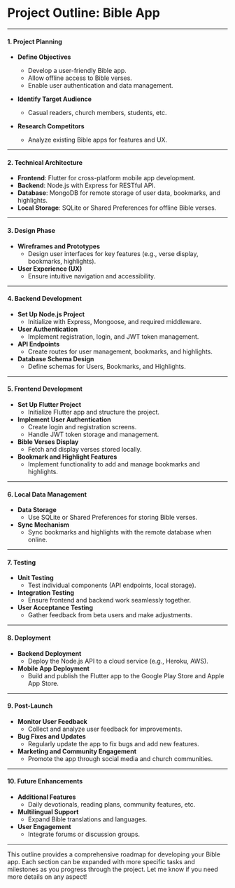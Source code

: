 # Project Outline: Bible App

---

#### 1. **Project Planning**

- **Define Objectives**
  - Develop a user-friendly Bible app.
  - Allow offline access to Bible verses.
  - Enable user authentication and data management.

- **Identify Target Audience**
  - Casual readers, church members, students, etc.

- **Research Competitors**
  - Analyze existing Bible apps for features and UX.

---

#### 2. **Technical Architecture**

- **Frontend**: Flutter for cross-platform mobile app development.
- **Backend**: Node.js with Express for RESTful API.
- **Database**: MongoDB for remote storage of user data, bookmarks, and highlights.
- **Local Storage**: SQLite or Shared Preferences for offline Bible verses.

---

#### 3. **Design Phase**

- **Wireframes and Prototypes**
  - Design user interfaces for key features (e.g., verse display, bookmarks, highlights).
- **User Experience (UX)**
  - Ensure intuitive navigation and accessibility.

---

#### 4. **Backend Development**

- **Set Up Node.js Project**
  - Initialize with Express, Mongoose, and required middleware.
- **User Authentication**
  - Implement registration, login, and JWT token management.
- **API Endpoints**
  - Create routes for user management, bookmarks, and highlights.
- **Database Schema Design**
  - Define schemas for Users, Bookmarks, and Highlights.

---

#### 5. **Frontend Development**

- **Set Up Flutter Project**
  - Initialize Flutter app and structure the project.
- **Implement User Authentication**
  - Create login and registration screens.
  - Handle JWT token storage and management.
- **Bible Verses Display**
  - Fetch and display verses stored locally.
- **Bookmark and Highlight Features**
  - Implement functionality to add and manage bookmarks and highlights.

---

#### 6. **Local Data Management**

- **Data Storage**
  - Use SQLite or Shared Preferences for storing Bible verses.
- **Sync Mechanism**
  - Sync bookmarks and highlights with the remote database when online.

---

#### 7. **Testing**

- **Unit Testing**
  - Test individual components (API endpoints, local storage).
- **Integration Testing**
  - Ensure frontend and backend work seamlessly together.
- **User Acceptance Testing**
  - Gather feedback from beta users and make adjustments.

---

#### 8. **Deployment**

- **Backend Deployment**
  - Deploy the Node.js API to a cloud service (e.g., Heroku, AWS).
- **Mobile App Deployment**
  - Build and publish the Flutter app to the Google Play Store and Apple App Store.

---

#### 9. **Post-Launch**

- **Monitor User Feedback**
  - Collect and analyze user feedback for improvements.
- **Bug Fixes and Updates**
  - Regularly update the app to fix bugs and add new features.
- **Marketing and Community Engagement**
  - Promote the app through social media and church communities.

---

#### 10. **Future Enhancements**

- **Additional Features**
  - Daily devotionals, reading plans, community features, etc.
- **Multilingual Support**
  - Expand Bible translations and languages.
- **User Engagement**
  - Integrate forums or discussion groups.

---

This outline provides a comprehensive roadmap for developing your Bible app. Each section can be expanded with more specific tasks and milestones as you progress through the project. Let me know if you need more details on any aspect!
